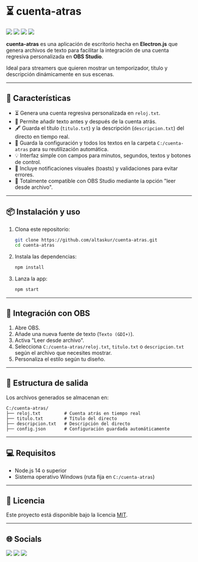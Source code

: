 # ⏳ cuenta-atras

[<img src="https://img.shields.io/github/last-commit/altaskur/cuenta-atras?style=for-the-badge"></img>](https://github.com/altaskur/cuenta-atras/commits/main)
[<img src="https://img.shields.io/github/license/altaskur/cuenta-atras?style=for-the-badge">](https://github.com/altaskur/cuenta-atras/blob/main/LICENSE)
[<img src="https://img.shields.io/github/languages/top/altaskur/cuenta-atras?style=for-the-badge">](https://github.com/altaskur/cuenta-atras)
[<img src="https://img.shields.io/github/v/tag/altaskur/cuenta-atras?label=Release&style=for-the-badge">](https://github.com/altaskur/cuenta-atras/releases/tag/v1.2.0)

**cuenta-atras** es una aplicación de escritorio hecha en **Electron.js** que genera archivos de texto para facilitar la integración de una cuenta regresiva personalizada en **OBS Studio**.

Ideal para streamers que quieren mostrar un temporizador, título y descripción dinámicamente en sus escenas.

---

## 🚀 Características

- ⏳ Genera una cuenta regresiva personalizada en `reloj.txt`.
- 📝 Permite añadir texto antes y después de la cuenta atrás.
- 🖋️ Guarda el título (`titulo.txt`) y la descripción (`descripcion.txt`) del directo en tiempo real.
- 💾 Guarda la configuración y todos los textos en la carpeta `C:/cuenta-atras` para su reutilización automática.
- 💡 Interfaz simple con campos para minutos, segundos, textos y botones de control.
- 🔔 Incluye notificaciones visuales (toasts) y validaciones para evitar errores.
- 🎯 Totalmente compatible con OBS Studio mediante la opción "leer desde archivo".

---

## 📦 Instalación y uso

1. Clona este repositorio:

   ```bash
   git clone https://github.com/altaskur/cuenta-atras.git
   cd cuenta-atras
   ```

2. Instala las dependencias:

   ```bash
   npm install
   ```

3. Lanza la app:

   ```bash
   npm start
   ```

---

## 🎥 Integración con OBS

1. Abre OBS.
2. Añade una nueva fuente de texto (`Texto (GDI+)`).
3. Activa "Leer desde archivo".
4. Selecciona `C:/cuenta-atras/reloj.txt`, `titulo.txt` o `descripcion.txt` según el archivo que necesites mostrar.
5. Personaliza el estilo según tu diseño.

---

## 📁 Estructura de salida

Los archivos generados se almacenan en:

```
C:/cuenta-atras/
├── reloj.txt         # Cuenta atrás en tiempo real
├── titulo.txt        # Título del directo
├── descripcion.txt   # Descripción del directo
├── config.json       # Configuración guardada automáticamente
```

---

## 💻 Requisitos

- Node.js 14 o superior
- Sistema operativo Windows (ruta fija en `C:/cuenta-atras`)

---

## 📄 Licencia

Este proyecto está disponible bajo la licencia [MIT](https://github.com/altaskur/cuenta-atras/blob/main/LICENSE).

---

## 🌐 Socials

[<img src="https://img.shields.io/github/followers/altaskur?label=GitHub&color=inactive&logo=Github&style=flat-square"></img>](https://github.com/altaskur)
[<img src="https://img.shields.io/twitter/follow/altaskur?label=Twitter&logo=Twitter&style=flat-square"></img>](https://twitter.com/Altaskur)
[<img src="https://img.shields.io/twitch/status/altaksur?label=Twitch - stream &logo=twitch&style=flat-square"></img>](https://www.twitch.tv/altaskur)
